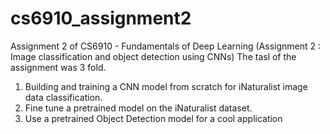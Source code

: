 # cs6910_assignment2
Assignment 2 of CS6910 - Fundamentals of Deep Learning
(Assignment 2 : Image classification and object detection using CNNs)
The tasl of the assignment was 3 fold.
  1. Building and training a CNN model from scratch for iNaturalist image data classification.
  2. Fine tune a pretrained model on the iNaturalist dataset.
  3. Use a pretrained Object Detection model for a cool application

